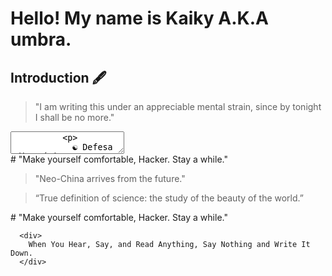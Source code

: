 # Hello! My name is Kaiky A.K.A umbra.
## Introduction 🖋️
<blockquote> "I am writing this under an appreciable mental strain, since by tonight I shall be no more." </blockquote>

<div class="midcolumn">
  <main>
    <article>
      <div class="post-info">
        <textarea>
          <p>
            ☯ Defesa Cibernética - FIAP <br> 
            🪷 19y </br>
            ☸️ C Language, Logic, Linux, AI </br>
            ☦️ Metaphysics, Latin, Philosophy, Art </br>
    </p>
  </textarea>
  </div>
  
  <div>
  # "Make yourself comfortable, Hacker. Stay a while."
</div>


<blockquote>"Neo-China arrives from the future."</blockquote>
<blockquote>“True definition of science: the study of the beauty of the world.”</blockquote>
# "Make yourself comfortable, Hacker. Stay a while."

          
      <div>
        When You Hear, Say, and Read Anything, Say Nothing and Write It Down.
      </div>


<!--
**KekDisk/KekDisk** is a ✨ _special_ ✨ repository because its `README.md` (this file) appears on your GitHub profile.

Here are some ideas to get you started:

- 🔭 I’m currently working on ...
- 🌱 I’m currently learning ...
- 👯 I’m looking to collaborate on ...
- 🤔 I’m looking for help with ...
- 💬 Ask me about ...
- 📫 How to reach me: ...
- 😄 Pronouns: ...
- ⚡ Fun fact: ...
-->
